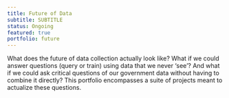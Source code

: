 ```yaml
---
title: Future of Data
subtitle: SUBTITLE
status: Ongoing
featured: true
portfolio: future
---
```

<p>
What does the future of data collection actually look like? What if we could answer questions (query or train) using data that we never ‘see’? And what if we could ask critical questions of our government data without having to combine it directly? This portfolio encompasses a suite of projects meant to actualize these questions.
</p>
